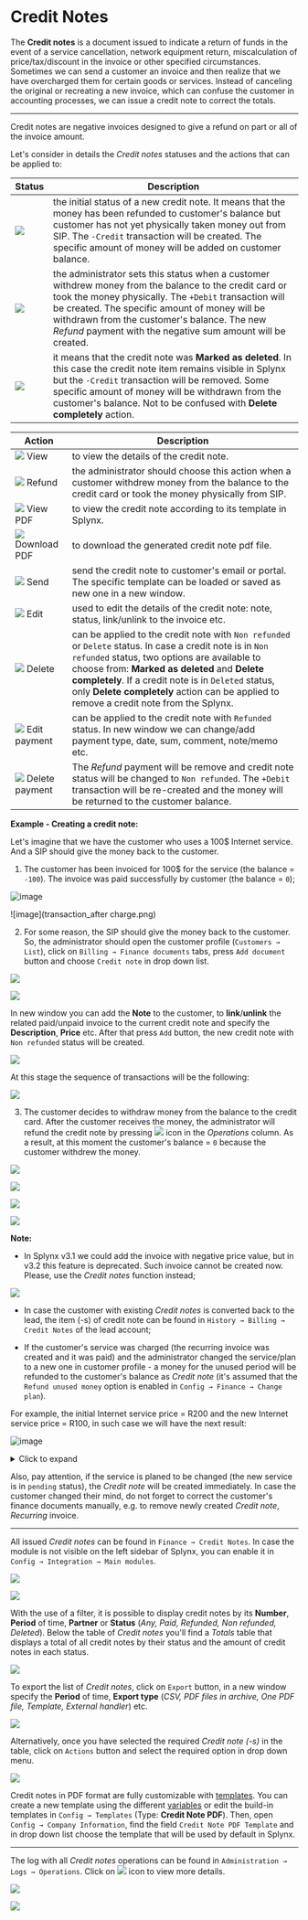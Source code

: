 Credit Notes
==========

The **Credit notes** is a document issued to indicate a return of funds in the event of a service cancellation, network equipment return, miscalculation of price/tax/discount in the invoice or other specified circumstances. Sometimes we can send a customer an invoice and then realize that we have overcharged them for certain goods or services. Instead of canceling the original or recreating a new invoice, which can confuse the customer in accounting processes, we can issue a credit note to correct the totals.

------------

Credit notes are negative invoices designed to give a refund on part or all of the invoice amount.

Let's consider in details the *Credit notes* statuses and the actions that can be applied to:

| Status  | Description  |
| ------------ | ------------ |
| <icon class="image-icon">![](non_refunded.png)</icon> | the initial status of a new credit note. It means that the money has been refunded to customer's balance but customer has not yet physically taken money out from SIP. The `-Credit` transaction will be created. The specific amount of money will be added on customer balance.|
| <icon class="image-icon">![](refunded.png)</icon>  | the administrator sets this status when a customer withdrew money from the balance to the credit card or took the money physically. The `+Debit` transaction will be created. The specific amount of money will be withdrawn from the customer's balance. The new *Refund* payment with the negative sum amount will be created. |
| <icon class="image-icon">![](deleted.png)</icon>  | it means that the credit note was **Marked as deleted**. In this case the credit note item remains visible in Splynx but the `-Credit` transaction will be removed. Some specific amount of money will be withdrawn from the customer's balance. Not to be confused with **Delete completely** action.  |


| Action  | Description  |
| ------------ | ------------ |
| <icon class="image-icon">![](view.png)</icon> View  | to view the details of the credit note.  |
| <icon class="image-icon">![](refund.png)</icon> Refund  | the administrator should choose this action when a customer withdrew money from the balance to the credit card or took the money physically from SIP. |
| <icon class="image-icon">![](view_pdf.png)</icon> View PDF  | to view the credit note according to its template in Splynx. |
| <icon class="image-icon">![](download_pdf.png)</icon> Download PDF  | to download the generated credit note pdf file. |
| <icon class="image-icon">![](send.png)</icon> Send  | send the credit note to customer's email or portal. The specific template can be loaded or saved as new one in a new window.  |
| <icon class="image-icon">![](edit.png)</icon> Edit  | used to edit the details of the credit note: note, status, link/unlink to the invoice etc.|
| <icon class="image-icon">![](delete.png)</icon> Delete  | can be applied to the credit note with `Non refunded` or `Delete` status. In case a credit note is in `Non refunded` status, two options are available to choose from:  **Marked as deleted** and **Delete completely**. If a credit note is in `Deleted` status, only **Delete completely** action can be applied to remove a credit note from the Splynx. |
| <icon class="image-icon">![](edit_payment.png)</icon> Edit payment  | can be applied to the credit note with `Refunded` status. In new window we can change/add payment type, date, sum, comment, note/memo etc. |
| <icon class="image-icon">![](delete_payment.png)</icon> Delete payment  | The *Refund* payment will be remove and credit note status will be changed to `Non refunded`. The `+Debit` transaction will be re-created and the money will be returned to the customer balance. |


**Example - Creating a credit note:**

Let's imagine that we have the customer who uses a 100$ Internet service. And a SIP should give the money back to the customer.

1. The customer has been invoiced for 100$ for the service (the balance = `-100`). The invoice was paid successfully by customer (the balance = `0`);

![image](charged.png)

![image](transaction_after charge.png)

2. For some reason, the SIP should give the money back to the customer. So, the administrator should open the customer profile (`Customers → List`), click on `Billing → Finance documents` tabs, press `Add document` button and choose `Credit note` in drop down list.

![](create_credit_note_0.png)

![](create_credit_note.png)

In new window you can add the **Note** to the customer, to **link**/**unlink** the related paid/unpaid invoice to the current credit note and specify the **Description**, **Price** etc. After that press `Add` button, the new credit note with `Non refunded` status will be created.

![](new_cn.png)

At this stage the sequence of transactions will be the following:

![](nonrefunded_cn.png)

3. The customer decides to withdraw money from the balance to the credit card. After the customer receives the money, the administrator will refund the credit note by pressing <icon class="image-icon">![](refund.png)</icon> icon in the *Operations* column.
As a result, at this moment the customer's balance = `0` because the customer withdrew the money.

![](refund_cn_0.png)

![](refund_cn.png)

![](refunded_cn.png)

![](refunded_trans.png)

**Note:**

- In Splynx v3.1 we could add the invoice with negative price value, but in v3.2 this feature is deprecated. Such invoice cannot be created now. Please, use the *Credit notes* function instead;

![](inv_negative_price.png)

- In case the customer with existing *Credit notes* is converted back to the lead, the item (-s) of credit note can be found in `History → Billing → Credit Notes` of the lead account;

- If the customer's service was charged (the recurring invoice was created and it was paid) and the administrator changed the service/plan to a new one in customer profile - a money for the unused period will be refunded to the customer's balance as *Credit note* (it's assumed that the `Refund unused money` option is enabled in `Config → Finance → Change plan`).

For example, the initial Internet service price = R200 and the new Internet service price = R100, in such case we will have the next result:

![image](refund_money_as_credit_note.png)

<details>
<summary>Click to expand</summary>
<div markdown="1">

```     
November 2021 = 30 days.

R200/30 days = R6.6666.

The service was changed on November 16.

As a result, the initial Internet service start date - 2021-11-01 and End date - 2021-11-15 and the new Internet service start date - 2021-11-16.

30 days - 15 days = 15 days of initial paid Internet service left.

15 days * R6.66 = R99.99 ~ R100 (for Credit note, this amount will be added to the customer balance).

And we have other 15 days for the new Internet service.

The new Internet service price = R100 / 30 days = R3.3333.

R3.33 * 15 days = R49.99 ~ R50 (price of the new Internet service).

The new recurring invoice will be paid from the account balance and R50 will remain on the balance.

```
</div>
</details>

Also, pay attention, if the service is planed to be changed (the new service is in `pending` status), the *Credit note* will be created immediately. In case the customer changed their mind, do not forget to correct the customer's finance documents manually, e.g. to remove newly created *Credit note*, *Recurring* invoice.

------------

All issued *Credit notes* can be found in `Finance → Credit Notes`. In case the module is not visible on the left sidebar of Splynx, you can enable it in `Config → Integration → Main modules`.

![](cred_note_location.png)

![](enable_disable_cred_notes.png)

With the use of a filter, it is possible to display credit notes by its **Number**, **Period** of time, **Partner** or **Status** (*Any, Paid, Refunded, Non refunded, Deleted*). Below the table of *Credit notes* you'll find a *Totals* table that displays a total of all credit notes by their status and the amount of credit notes in each status.

![](credit_notes_list.png)

To export the list of *Credit notes*, click on `Export` button, in a new window specify the **Period** of time, **Export type** (*CSV, PDF files in archive, One PDF file, Template, External handler*) etc.

![](export.png)

Alternatively, once you have selected the required *Credit note (-s)* in the table, click on `Actions` button and select the required option in drop down menu.

![](mass_actions.png)

Credit notes in PDF format are fully customizable with [templates](configuration/system/templates/templates.md). You can create a new template using the different [variables](configuration/system/templates/templates_variables/templates_variables.md) or edit the build-in templates in `Config → Templates` (Type: **Credit Note PDF**). Then, open `Config → Company Information`, find the field `Credit Note PDF Template` and in drop down list choose the template that will be used by default in Splynx.

------------

The log with all *Credit notes* operations can be found in `Administration → Logs → Operations`. Click on <icon class="image-icon">![](details.png)</icon> icon to view more details.


![](logs.png)

![](log_detail.png)
